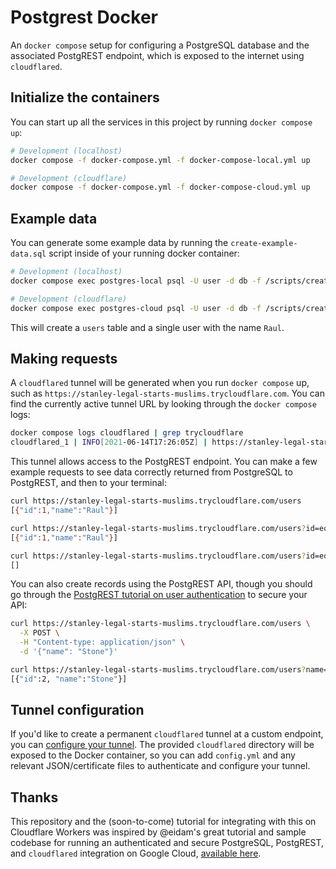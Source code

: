 # Postgrest Docker

An `docker compose` setup for configuring a PostgreSQL database and the associated PostgREST endpoint, which is exposed to the internet using `cloudflared`.

## Initialize the containers

You can start up all the services in this project by running `docker compose up`:

```sh
# Development (localhost)
docker compose -f docker-compose.yml -f docker-compose-local.yml up

# Development (cloudflare)
docker compose -f docker-compose.yml -f docker-compose-cloud.yml up
```

## Example data

You can generate some example data by running the `create-example-data.sql` script inside of your running docker container:

```sh
# Development (localhost)
docker compose exec postgres-local psql -U user -d db -f /scripts/create-example-data.sql 

# Development (cloudflare)
docker compose exec postgres-cloud psql -U user -d db -f /scripts/create-example-data.sql
```

This will create a `users` table and a single user with the name `Raul`.

## Making requests

A `cloudflared` tunnel will be generated when you run `docker compose` up, such as `https://stanley-legal-starts-muslims.trycloudflare.com`. You can find the currently active tunnel URL by looking through the `docker compose` logs:
 
```sh
docker compose logs cloudflared | grep trycloudflare
cloudflared_1 | INFO[2021-06-14T17:26:05Z] | https://stanley-legal-starts-muslims.trycloudflare.com
```

This tunnel allows access to the PostgREST endpoint. You can make a few example requests to see data correctly returned from PostgreSQL to PostgREST, and then to your terminal:

```sh
curl https://stanley-legal-starts-muslims.trycloudflare.com/users
[{"id":1,"name":"Raul"}]

curl https://stanley-legal-starts-muslims.trycloudflare.com/users?id=eq.1
[{"id":1,"name":"Raul"}]

curl https://stanley-legal-starts-muslims.trycloudflare.com/users?id=eq.2
[]
```

You can also create records using the PostgREST API, though you should go through the [PostgREST tutorial on user authentication](https://postgrest.org/en/stable/tut1.html) to secure your API:

```sh
curl https://stanley-legal-starts-muslims.trycloudflare.com/users \
  -X POST \
  -H "Content-type: application/json" \
  -d '{"name": "Stone"}'

curl https://stanley-legal-starts-muslims.trycloudflare.com/users?name=eq.Dog
[{"id":2, "name":"Stone"}]
```

## Tunnel configuration

If you'd like to create a permanent `cloudflared` tunnel at a custom endpoint, you can [configure your tunnel](https://developers.cloudflare.com/cloudflare-one/connections/connect-apps/configuration/config). The provided `cloudflared` directory will be exposed to the Docker container, so you can add `config.yml` and any relevant JSON/certificate files to authenticate and configure your tunnel.

## Thanks

This repository and the (soon-to-come) tutorial for integrating with this on Cloudflare Workers was inspired by @eidam's great tutorial and sample codebase for running an authenticated and secure PostgreSQL, PostgREST, and `cloudflared` integration on Google Cloud, [available here](https://github.com/cloudflare/argo-tunnel-examples/tree/master/terraform-zerotrust-postgrest-worker).
